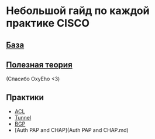 # Небольшой гайд по каждой практике CISCO

## [База](Base.md)

## [Полезная теория](https://docs.google.com/document/d/196htDSXKmtVKJ2TKEfiFwbd-k69nxIhYBxfLnjWA3rw/edit#heading=h.dnisxhu5stc4)
(Спасибо OxyEho <3)

## Практики
* [ACL](ACL.md)
* [Tunnel](Tunnel.md)
* [BGP](BGP.md)
* [Auth PAP and CHAP](Auth PAP and CHAP.md)